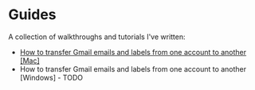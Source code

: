 # Guides
A collection of walkthroughs and tutorials I've written:

* [How to transfer Gmail emails and labels from one
  account to another [Mac]](gmail-transfer-guide-mac.md)
* How to transfer Gmail emails and labels from one
  account to another [Windows] - TODO